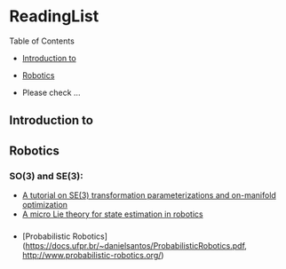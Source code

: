# ReadingList

Table of Contents

- [Introduction to](#introduction-to-)
- [Robotics](#Robotics)


- Please check ...

## Introduction to

## Robotics

### SO(3) and SE(3): 
- [A tutorial on SE(3) transformation parameterizations
and on-manifold optimization](https://citeseerx.ist.psu.edu/viewdoc/download?doi=10.1.1.468.5407&rep=rep1&type=pdf)
- [A micro Lie theory
for state estimation in robotics](https://arxiv.org/abs/1812.01537)

### 
- [Probabilistic Robotics] (https://docs.ufpr.br/~danielsantos/ProbabilisticRobotics.pdf, http://www.probabilistic-robotics.org/)
